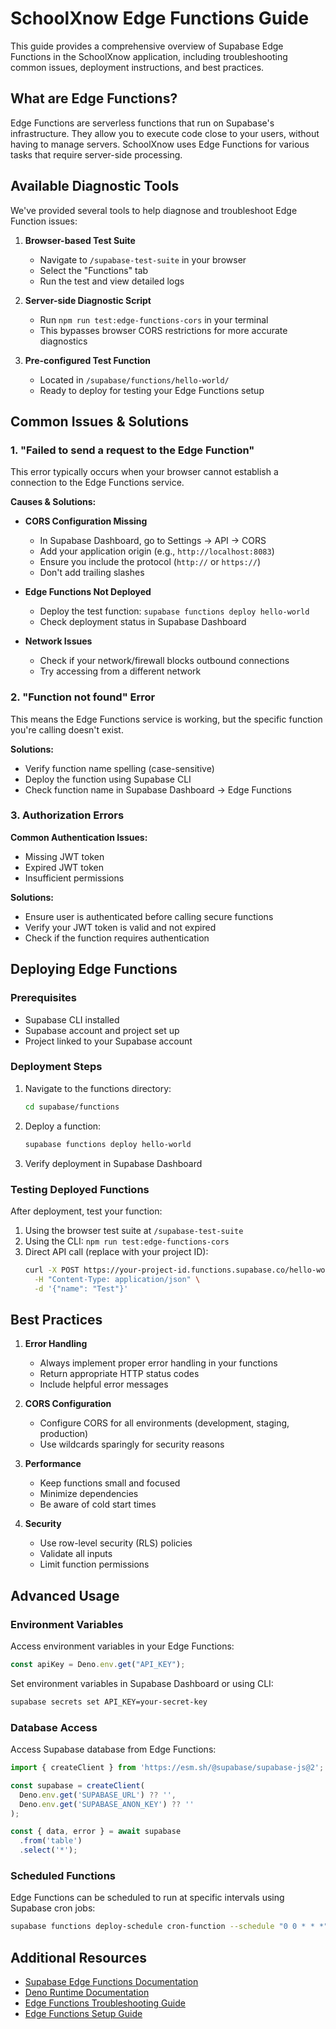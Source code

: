 # SchoolXnow Edge Functions Guide

This guide provides a comprehensive overview of Supabase Edge Functions in the SchoolXnow application, including troubleshooting common issues, deployment instructions, and best practices.

## What are Edge Functions?

Edge Functions are serverless functions that run on Supabase's infrastructure. They allow you to execute code close to your users, without having to manage servers. SchoolXnow uses Edge Functions for various tasks that require server-side processing.

## Available Diagnostic Tools

We've provided several tools to help diagnose and troubleshoot Edge Function issues:

1. **Browser-based Test Suite**
   * Navigate to `/supabase-test-suite` in your browser
   * Select the "Functions" tab
   * Run the test and view detailed logs

2. **Server-side Diagnostic Script**
   * Run `npm run test:edge-functions-cors` in your terminal
   * This bypasses browser CORS restrictions for more accurate diagnostics

3. **Pre-configured Test Function**
   * Located in `/supabase/functions/hello-world/`
   * Ready to deploy for testing your Edge Functions setup

## Common Issues & Solutions

### 1. "Failed to send a request to the Edge Function"

This error typically occurs when your browser cannot establish a connection to the Edge Functions service.

**Causes & Solutions:**

* **CORS Configuration Missing**
  * In Supabase Dashboard, go to Settings → API → CORS
  * Add your application origin (e.g., `http://localhost:8083`)
  * Ensure you include the protocol (`http://` or `https://`)
  * Don't add trailing slashes

* **Edge Functions Not Deployed**
  * Deploy the test function: `supabase functions deploy hello-world`
  * Check deployment status in Supabase Dashboard

* **Network Issues**
  * Check if your network/firewall blocks outbound connections
  * Try accessing from a different network

### 2. "Function not found" Error

This means the Edge Functions service is working, but the specific function you're calling doesn't exist.

**Solutions:**
* Verify function name spelling (case-sensitive)
* Deploy the function using Supabase CLI
* Check function name in Supabase Dashboard → Edge Functions

### 3. Authorization Errors

**Common Authentication Issues:**
* Missing JWT token
* Expired JWT token
* Insufficient permissions

**Solutions:**
* Ensure user is authenticated before calling secure functions
* Verify your JWT token is valid and not expired
* Check if the function requires authentication

## Deploying Edge Functions

### Prerequisites
* Supabase CLI installed
* Supabase account and project set up
* Project linked to your Supabase account

### Deployment Steps

1. Navigate to the functions directory:
   ```bash
   cd supabase/functions
   ```

2. Deploy a function:
   ```bash
   supabase functions deploy hello-world
   ```

3. Verify deployment in Supabase Dashboard

### Testing Deployed Functions

After deployment, test your function:

1. Using the browser test suite at `/supabase-test-suite`
2. Using the CLI: `npm run test:edge-functions-cors`
3. Direct API call (replace with your project ID):
   ```bash
   curl -X POST https://your-project-id.functions.supabase.co/hello-world \
     -H "Content-Type: application/json" \
     -d '{"name": "Test"}'
   ```

## Best Practices

1. **Error Handling**
   * Always implement proper error handling in your functions
   * Return appropriate HTTP status codes
   * Include helpful error messages

2. **CORS Configuration**
   * Configure CORS for all environments (development, staging, production)
   * Use wildcards sparingly for security reasons

3. **Performance**
   * Keep functions small and focused
   * Minimize dependencies
   * Be aware of cold start times

4. **Security**
   * Use row-level security (RLS) policies
   * Validate all inputs
   * Limit function permissions

## Advanced Usage

### Environment Variables

Access environment variables in your Edge Functions:

```typescript
const apiKey = Deno.env.get("API_KEY");
```

Set environment variables in Supabase Dashboard or using CLI:

```bash
supabase secrets set API_KEY=your-secret-key
```

### Database Access

Access Supabase database from Edge Functions:

```typescript
import { createClient } from 'https://esm.sh/@supabase/supabase-js@2';

const supabase = createClient(
  Deno.env.get('SUPABASE_URL') ?? '',
  Deno.env.get('SUPABASE_ANON_KEY') ?? ''
);

const { data, error } = await supabase
  .from('table')
  .select('*');
```

### Scheduled Functions

Edge Functions can be scheduled to run at specific intervals using Supabase cron jobs:

```bash
supabase functions deploy-schedule cron-function --schedule "0 0 * * *"
```

## Additional Resources

* [Supabase Edge Functions Documentation](https://supabase.com/docs/guides/functions)
* [Deno Runtime Documentation](https://deno.land/manual)
* [Edge Functions Troubleshooting Guide](./EDGE_FUNCTIONS_TROUBLESHOOTING.md)
* [Edge Functions Setup Guide](./EDGE_FUNCTIONS_SETUP.md)